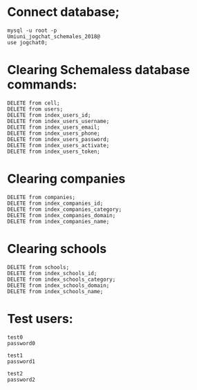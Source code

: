 # Connect database;
```
mysql -u root -p
Umiuni_jogchat_schemales_2018@
use jogchat0;
```
# Clearing Schemaless database commands:

```
DELETE from cell;
DELETE from users;
DELETE from index_users_id;
DELETE from index_users_username;
DELETE from index_users_email;
DELETE from index_users_phone;
DELETE from index_users_password;
DELETE from index_users_activate;
DELETE from index_users_token;
```

# Clearing companies
```
DELETE from companies;
DELETE from index_companies_id;
DELETE from index_companies_category;
DELETE from index_companies_domain;
DELETE from index_companies_name;
```

# Clearing schools
```
DELETE from schools;
DELETE from index_schools_id;
DELETE from index_schools_category;
DELETE from index_schools_domain;
DELETE from index_schools_name;
```

# Test users:
```
test0
password0

test1
password1

test2
password2
```
